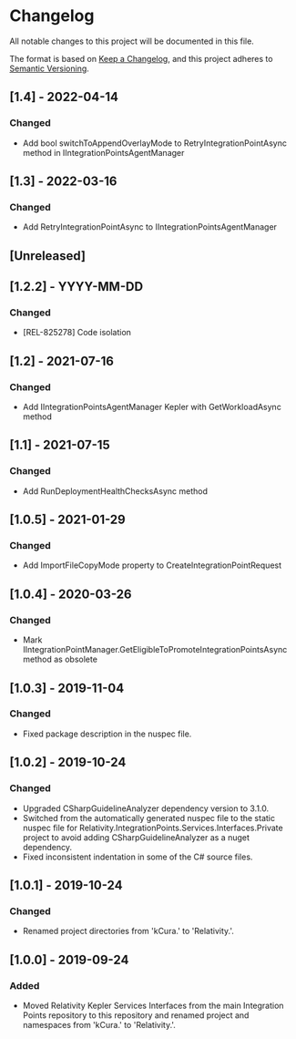 # Changelog
All notable changes to this project will be documented in this file.

The format is based on [Keep a Changelog](https://keepachangelog.com/en/1.0.0/),
and this project adheres to [Semantic Versioning](https://semver.org/spec/v2.0.0.html).

## [1.4] - 2022-04-14
### Changed
- Add bool switchToAppendOverlayMode to RetryIntegrationPointAsync method in IIntegrationPointsAgentManager

## [1.3] - 2022-03-16
### Changed
- Add RetryIntegrationPointAsync to IIntegrationPointsAgentManager

## [Unreleased]
## [1.2.2] - YYYY-MM-DD
### Changed
- [REL-825278] Code isolation

## [1.2] - 2021-07-16
### Changed
- Add IIntegrationPointsAgentManager Kepler with GetWorkloadAsync method

## [1.1] - 2021-07-15
### Changed
- Add RunDeploymentHealthChecksAsync method

## [1.0.5] - 2021-01-29
### Changed
- Add ImportFileCopyMode property to CreateIntegrationPointRequest

## [1.0.4] - 2020-03-26
### Changed
- Mark IIntegrationPointManager.GetEligibleToPromoteIntegrationPointsAsync method as obsolete

## [1.0.3] - 2019-11-04
### Changed
- Fixed package description in the nuspec file.

## [1.0.2] - 2019-10-24
### Changed
- Upgraded CSharpGuidelineAnalyzer dependency version to 3.1.0.
- Switched from the automatically generated nuspec file to the static nuspec file for Relativity.IntegrationPoints.Services.Interfaces.Private project to avoid adding CSharpGuidelineAnalyzer as a nuget dependency.
- Fixed inconsistent indentation in some of the C# source files.

## [1.0.1] - 2019-10-24
### Changed
- Renamed project directories from 'kCura.' to 'Relativity.'.

## [1.0.0] - 2019-09-24
### Added
- Moved Relativity Kepler Services Interfaces from the main Integration Points repository to this repository and renamed project and namespaces from 'kCura.' to 'Relativity.'.


